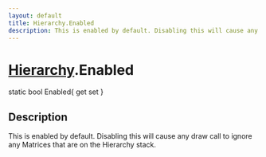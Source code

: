```yaml
---
layout: default
title: Hierarchy.Enabled
description: This is enabled by default. Disabling this will cause any draw call to ignore any Matrices that are on the Hierarchy stack.
---
```

# [Hierarchy]({{site.url}}/Pages/Reference/Hierarchy.html).Enabled

<div class='signature' markdown='1'>
static bool Enabled{ get set }
</div>

## Description
This is enabled by default. Disabling this will cause
any draw call to ignore any Matrices that are on the Hierarchy
stack.

